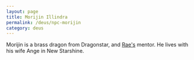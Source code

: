 ```yaml
---
layout: page
title: Morijin Illindra
permalink: /deus/npc-morijin
category: deus
---
```

Morijin is a brass dragon from Dragonstar, and [Rae's](char-public-eva) mentor. He lives with his wife Ange in New Starshine.
